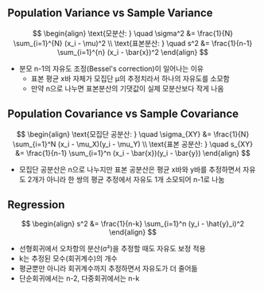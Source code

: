 ## Population Variance vs Sample Variance

$$
\begin{align}
\text{모분산: } \quad \sigma^2 &= \frac{1}{N} \sum_{i=1}^{N} (x_i - \mu)^2 \\
\text{표본분산: } \quad s^2 &= \frac{1}{n-1} \sum_{i=1}^{n} (x_i - \bar{x})^2
\end{align}
$$

- 분모 n-1의 자유도 조정(Bessel's correction)이 일어나는 이유
  - 표본 평균 x바 자체가 모집단 μ의 추정치라서 하나의 자유도를 소모함
  - 만약 n으로 나누면 표본분산의 기댓값이 실제 모분산보다 작게 나옴

## Population Covariance vs Sample Covariance

$$
\begin{align}
\text{모집단 공분산: } \quad \sigma_{XY} &= \frac{1}{N} \sum_{i=1}^N (x_i - \mu_X)(y_i - \mu_Y) \\
\text{표본 공분산: } \quad s_{XY} &= \frac{1}{n-1} \sum_{i=1}^n (x_i - \bar{x})(y_i - \bar{y})
\end{align}
$$

- 모집단 공분산은 n으로 나누지만 표본 공분산은 평균 x바와 y바를 추정하면서 자유도 2개가 아니라 한 쌍의 평균 추정에서 자유도 1개 소모되어 n-1로 나눔


## Regression

$$
\begin{align}
s^2 &= \frac{1}{n-k} \sum_{i=1}^n (y_i - \hat{y}_i)^2
\end{align}
$$

- 선형회귀에서 오차항의 분산(σ²)을 추정할 때도 자유도 보정 적용
- k는 추정된 모수(회귀계수)의 개수
- 평균뿐만 아니라 회귀계수까지 추정하면서 자유도가 더 줄어듦
- 단순회귀에서는 n-2, 다중회귀에서는 n-k
